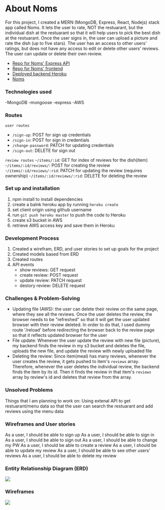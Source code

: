 # About Noms
For this project, I created a MERN (MongoDB, Express, React, Nodejs) stack app called Noms. It lets the user to rate, NOT the restuarant, but the individual dish at the restuarant so that it will help users to pick the best dish at the restuarant. Once the user signs in, the user can upload a picture and rate the dish (up to five stars). The user has an access to other users' ratings, but does not have any access to edit or delete other users' reviews. The user can update or delete their own review.

- <a href=https://github.com/sookim-Boston/noms-backend>Repo for Noms' Express API</a>
- <a href=https://github.com/sookim914/noms>Repo for Noms' frontend </a>
- <a href=https://fast-peak-68836.herokuapp.com/>Deployed backend Heroku</a>
- <a href=https://sookim914.github.io/noms/>Noms</a>

### Technologies used
-MongoDB
-mongoose
-express
-AWS

### Routes

`user routes`
- `/sign-up`: POST for sign up credentials
- `/sign-in`: POST for sign in credentials
- `/change-password`: PATCH for updating credentials
- `/sign-out`: DELETE for sign out


`review routes`
-`/items/:id`: GET for index of reviews for the dish(item)
-`/items/:id/reviews/`: POST for creating the review
-`/items/:id/reviews/:rid`: PATCH for updating the review (requires ownership)
-`/items/:id/reviews/:rid`: DELETE for deleting the review

### Set up and installation
1. npm install to install dependencies
2. create a balnk heroku app by running `heroku create`
3. set client origin using github username
4. run `git push heroku master` to push the code to Heroku
5. create s3 bucket in AWS
6. retrieve AWS access key and save them in Heroku


### Development Process
1. Created a wirefram, ERD, and user stories to set up goals for the project
2. Created models based from ERD
3. Created routes
4. API events
    - show reviews: GET request
    - create review: POST request
    - update review: PATCH request
    - destory review: DELETE request


### Challenges & Problem-Solving
-  Updating file (AWS): the user can delete their review on the same page, where they see all the reviews. Once the user deletes the review, the browser needs to be "refreshed" so that it will get the user updated browser with their review deleted. In order to do that, I used dummy route '/reload' before redirecting the browser back to the review page so that it reflects updated browser for the user
- File update: Whenever the user update the review with new file (picture), my backend finds the review in my s3 bucket and deletes the file, uploads the new file, and update the review with newly uploaded file
- Deleting the review: Since item(meal) has many reviews, whenever the user creates the review, it gets pushed to item's `reviews` array. Therefore, whenever the user deletes the individual review, the backend finds the item by its id. Then it finds the review in that item's `reviews` array by review's id and deletes that review from the array.



### Unsolved Problems
Things that I am planning to work on:
Using extenal API to get restuarant/menu data so that the user can search the restuarant and add reviews using the menu data


### Wireframes and User stories
As a user, I should be able to sign up
As a user, I should be able to sign in
As a user, I should be able to sign out
As a user, I should be able to change my PW
As a user, I should be able to create a review
As a user, I should be able to update my review
As a user, I should be able to see other users' reviews
As a user, I should be able to delete my review

### Entity Relationship Diagram (ERD)

<img src=https://i.imgur.com/fTg1zXC.jpg>

### Wireframes

<img src=https://i.imgur.com/D7i26Bn.jpg>
